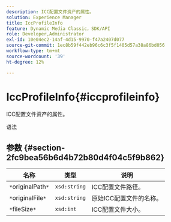 ```yaml
---
description: ICC配置文件资产的属性。
solution: Experience Manager
title: IccProfileInfo
feature: Dynamic Media Classic，SDK/API
role: Developer,Administrator
exl-id: 10e04ec2-14af-4d15-9970-f47a2407d077
source-git-commit: 1ec8b59f442eb96c6c3f5f1405d57a38a86bd056
workflow-type: tm+mt
source-wordcount: '39'
ht-degree: 12%

---
```


# IccProfileInfo{#iccprofileinfo}

ICC配置文件资产的属性。

语法

## 参数 {#section-2fc9bea56b6d4b72b80d4f04c5f9b862}

| 名称 | 类型 | 说明 |
|---|---|---|
| `*`originalPath`*` | `xsd:string` | ICC配置文件路径。 |
| `*`originalFile`*` | `xsd:string` | 原始ICC配置文件的名称。 |
| `*`fileSize`*` | `xsd:int` | ICC配置文件大小。 |
